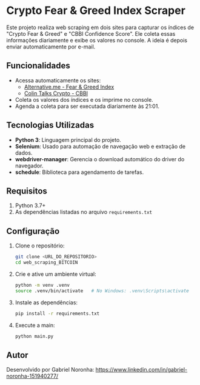 # Crypto Fear & Greed Index Scraper

Este projeto realiza web scraping em dois sites para capturar os índices de "Crypto Fear & Greed" e "CBBI Confidence Score". Ele coleta essas informações diariamente e exibe os valores no console. A ideia é depois enviar automaticamente por e-mail.

## Funcionalidades

- Acessa automaticamente os sites:
  - [Alternative.me - Fear & Greed Index](https://alternative.me/crypto/fear-and-greed-index/)
  - [Colin Talks Crypto - CBBI](https://colintalkscrypto.com/cbbi/)
- Coleta os valores dos índices e os imprime no console.
- Agenda a coleta para ser executada diariamente às 21:01.

## Tecnologias Utilizadas

- **Python 3**: Linguagem principal do projeto.
- **Selenium**: Usado para automação de navegação web e extração de dados.
- **webdriver-manager**: Gerencia o download automático do driver do navegador.
- **schedule**: Biblioteca para agendamento de tarefas.

## Requisitos

1. Python 3.7+
2. As dependências listadas no arquivo `requirements.txt`

## Configuração

1. Clone o repositório:
    ```bash
   git clone <URL_DO_REPOSITORIO>
   cd web_scraping_BITCOIN
   
2. Crie e ative um ambiente virtual:
    ```bash
   python -m venv .venv
   source .venv/bin/activate   # No Windows: .venv\Scripts\activate
   
3. Instale as dependências:
    ```bash
   pip install -r requirements.txt

4. Execute a main:
    ```bash
   python main.py
   
## Autor
Desenvolvido por Gabriel Noronha: https://www.linkedin.com/in/gabriel-noronha-151940277/
